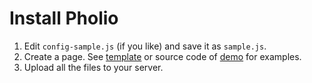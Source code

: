 # Install Pholio

1. Edit `config-sample.js` (if you like) and save it as `sample.js`.
2. Create a page. See [template](pages/template.html) or source code of [demo](http://pholio.ihdg.ch/) for examples.
3. Upload all the files to your server.
